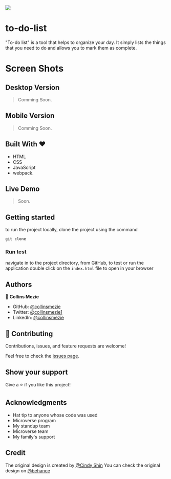 ![](https://img.shields.io/badge/Microverse-blueviolet)

# to-do-list

"To-do list" is a tool that helps to organize your day. It simply lists the things that you need to do and allows you to mark them as complete.

# Screen Shots

## Desktop Version

> Comming Soon.

## Mobile Version

> Comming Soon.

## Built With &hearts;

- HTML
- CSS
- JavaScript
- webpack.

## Live Demo

> Soon.

## Getting started

to run the project locally, clone the project using the command

`git clone `

### Run test

navigate in to the project directory, from GitHub,
to test or run the application double click on the `index.html` file to open in your browser

## Authors

👤 **Collins Mezie**

- GitHub: [@collinsmezie](https://github.com/collinsmezie)
- Twitter: [@collinsmezie1](https://twitter.com/collinsmezie1)
- LinkedIn: [@collinsmezie](https://www.linkedin.com/collinsmezie/)

## 🤝 Contributing

Contributions, issues, and feature requests are welcome!

Feel free to check the [issues page](../../issues/).

## Show your support

Give a ⭐️ if you like this project!

## Acknowledgments

- Hat tip to anyone whose code was used
- Microverse program
- My standup team
- Microverse team
- My family's support

## Credit

The original design is created by [@Cindy Shin](https://www.behance.net/adagio07)
You can check the original design on [@behance](https://www.behance.net/gallery/29845175/CC-Global-Summit-2015)
